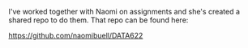 I've worked together with Naomi on assignments and she's created a shared repo to do them. That repo can be found here:

https://github.com/naomibuell/DATA622